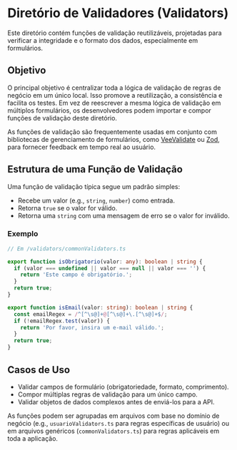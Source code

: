 # Diretório de Validadores (Validators)

Este diretório contém funções de validação reutilizáveis, projetadas para verificar a integridade e o formato dos dados, especialmente em formulários.

## Objetivo

O principal objetivo é centralizar toda a lógica de validação de regras de negócio em um único local. Isso promove a reutilização, a consistência e facilita os testes. Em vez de reescrever a mesma lógica de validação em múltiplos formulários, os desenvolvedores podem importar e compor funções de validação deste diretório.

As funções de validação são frequentemente usadas em conjunto com bibliotecas de gerenciamento de formulários, como [VeeValidate](https://vee-validate.logaretm.com/v4/) ou [Zod](https://zod.dev/), para fornecer feedback em tempo real ao usuário.

## Estrutura de uma Função de Validação

Uma função de validação típica segue um padrão simples:
- Recebe um valor (e.g., `string`, `number`) como entrada.
- Retorna `true` se o valor for válido.
- Retorna uma `string` com uma mensagem de erro se o valor for inválido.

### Exemplo

```typescript
// Em /validators/commonValidators.ts

export function isObrigatorio(valor: any): boolean | string {
  if (valor === undefined || valor === null || valor === '') {
    return 'Este campo é obrigatório.';
  }
  return true;
}

export function isEmail(valor: string): boolean | string {
  const emailRegex = /^[^\s@]+@[^\s@]+\.[^\s@]+$/;
  if (!emailRegex.test(valor)) {
    return 'Por favor, insira um e-mail válido.';
  }
  return true;
}
```

## Casos de Uso

- Validar campos de formulário (obrigatoriedade, formato, comprimento).
- Compor múltiplas regras de validação para um único campo.
- Validar objetos de dados complexos antes de enviá-los para a API.

As funções podem ser agrupadas em arquivos com base no domínio de negócio (e.g., `usuarioValidators.ts` para regras específicas de usuário) ou em arquivos genéricos (`commonValidators.ts`) para regras aplicáveis em toda a aplicação.